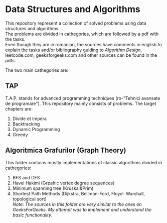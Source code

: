 # Data Structures and Algorithms

This repository represent a collection of solved problems using data structures and algorithms.<br>
The problems are divided in cathegories, which are followed by a pdf with the tasks.<br>
Even though they are in romanian, the sources have comments in english to explain the tasks and/or bibliography guiding to _Algorithm Design_, leetcode.com, geeksforgeeks.com and other sources can be found in the pdfs.

The two main cathegories are:
## TAP
T.A.P. stands for advanced programming techniques (ro-"Tehnici avansate de programare").
This repository mainly consists of problems. 
The target chapters are:
1. Divide et Impera
2. Backtracking
3. Dynamic Programming
4. Greedy

## Algoritmica Grafurilor (Graph Theory)
This folder contains mostly implementations of classic algorithms divided in cathegories:
1. BFS and DFS
2. Havel Hakimi (Grpahic vertex degree sequences)
3. Minimum spanning tree (Kruskal&Prim)
4. Shortest Path Methods (Dijkstra, Bellman-Ford, Floyd- Warshall, topological sort)<br>
_Note: The sources in this folder are very similar to the ones on GeeksForGeeks. My attempt was to implement and understand the basic functionality._
